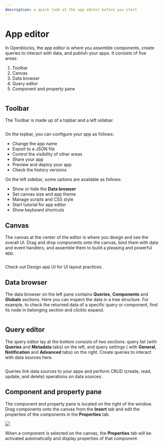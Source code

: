 ```yaml
---
description: a quick look at the app editor before you start
---
```


# App editor

In Openblocks, the app editor is where you assemble components, create queries to interact with data, and publish your apps. It consists of five areas:

1. Toolbar
2. Canvas
3. Data browser
4. Query editor
5. Component and property pane

<figure><img src="../.gitbook/assets/image (24).png" alt=""><figcaption></figcaption></figure>

## Toolbar

The Toolbar is made up of a topbar and a left sidebar.

<figure><img src="../.gitbook/assets/image (27).png" alt=""><figcaption></figcaption></figure>

On the topbar, you can configure your app as follows:

* Change the app name
* Export to a JSON file
* Control the visibility of other areas
* Share your app
* Preview and deploy your app
* Check the history versions

On the left sidebar, some options are available as follows:

* Show or hide the **Data browser**
* Set canvas size and app theme
* Manage scripts and CSS style
* Start tutorial for app editor
* Show keyboard shortcuts

## Canvas

The canvas at the center of the editor is where you design and see the overall UI. Drag and drop components onto the canvas, bind them with data and event handlers, and assemble them to build a pleasing and powerful app.

<figure><img src="../.gitbook/assets/canvas.gif" alt=""><figcaption></figcaption></figure>

Check out Design app UI for UI layout practices.

## Data browser

The data browser on the left pane contains **Queries**, **Components** and **Globals** sections. Here you can inspect the data in a tree structure. For example, to check the returned data of a specific query or component, find its node in belonging section and click<img src="../.gitbook/assets/click1.png" alt="" data-size="line">to expand.

<figure><img src="../.gitbook/assets/data-browser.gif" alt=""><figcaption></figcaption></figure>

## Query editor

The query editor lay at the bottom consists of two sections: query list (with **Queries** and **Metadata** tabs) on the left, and query settings ( with **General**, **Notification** and **Advanced** tabs) on the right. Create queries to interact with data sources here.

<figure><img src="../.gitbook/assets/image (21).png" alt=""><figcaption></figcaption></figure>

Queries link data sources to your apps and perform CRUD (create, read, update, and delete) operations on data sources.

## Component and property pane

The component and property pane is located on the right of the window. Drag components onto the canvas from the **Insert** tab and edit the properties of the components in the **Properties** tab.

<img src="../.gitbook/assets/image (33).png" alt="" data-size="original">![](<../.gitbook/assets/image (4) (1).png>)

When a component is selected on the canvas, the **Properties** tab will be activated automatically and display properties of that component.
